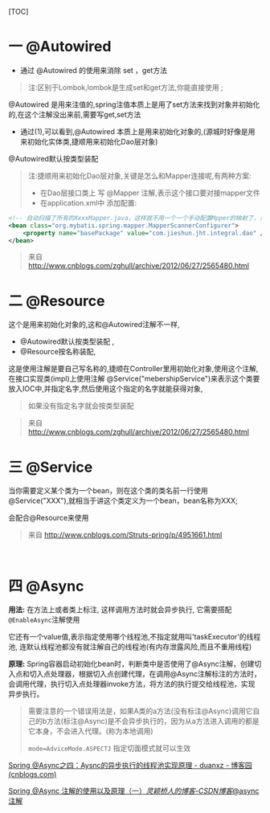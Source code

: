 [TOC]
# 一 @Autowired

- 通过 @Autowired 的使用来消除 set ，get方法
>注:区别于Lombok,lombok是生成set和get方法,你能直接使用 ;

@Autowired 是用来注值的,spring注值本质上是用了set方法来找到对象并初始化的,在这个注解没出来前,需要写get,set方法
- 通过(1),可以看到,@Autowired 本质上是用来初始化对象的,(源城时好像是用来初始化实体类,捷顺用来初始化Dao层对象)

@Autowired默认按类型装配
>注:捷顺用来初始化Dao层对象,关键是怎么和Mapper连接呢,有两种方案: 
>-   在Dao层接口类上 写 @Mapper 注解,表示这个接口要对接mapper文件
>- 在application.xml中 添加配置:
```xml
<!-- 自动扫描了所有的XxxxMapper.java，这样就不用一个一个手动配置Mpper的映射了，只要Mapper接口类和Mapper映射文件对应起来就可以了 -->
<bean class="org.mybatis.spring.mapper.MapperScannerConfigurer">
    <property name="basePackage" value="com.jieshun.jht.integral.dao" />
</bean>
```
> 来自 <http://www.cnblogs.com/zghull/archive/2012/06/27/2565480.html> 


# 二 @Resource

这个是用来初始化对象的,这和@Autowired注解不一样,
- @Autowired默认按类型装配 ,   
- @Resource按名称装配,

这是使用注解是要自己写名称的,捷顺在Controller里用初始化对象,使用这个注解,在接口实现类(impl)上使用注解 @Service("mebershipService")来表示这个类要放入IOC中,并指定名字,然后使用这个指定的名字就能获得对象,
>如果没有指定名字就会按类型装配

> 来自 <http://www.cnblogs.com/zghull/archive/2012/06/27/2565480.html> 


# 三 @Service

当你需要定义某个类为一个bean，则在这个类的类名前一行使用@Service("XXX"),就相当于讲这个类定义为一个bean，bean名称为XXX;   

会配合@Resource来使用

> 来自 <http://www.cnblogs.com/Struts-pring/p/4951661.html> 

​	

# 四 @Async

**用法:** 在方法上或者类上标注, 这样调用方法时就会异步执行,  它需要搭配 `@EnableAsync`注解使用

它还有一个value值,表示指定使用哪个线程池,不指定就用叫'taskExecutor'的线程池, 连默认线程池都没有就注解自己的线程池(有内存泄露风险,而且不重用线程)

**原理:**  Spring容器启动初始化bean时，判断类中是否使用了@Async注解，创建切入点和切入点处理器，根据切入点创建代理，在调用@Async注解标注的方法时，会调用代理，执行切入点处理器invoke方法，将方法的执行提交给线程池，实现异步执行。

> 需要注意的一个错误用法是，如果A类的a方法(没有标注@Async)调用它自己的b方法(标注@Async)是不会异步执行的，因为从a方法进入调用的都是它本身，不会进入代理。(称为本地调用)
>
> `mode=AdviceMode.ASPECTJ` 指定切面模式就可以生效

[Spring @Async之四：Aysnc的异步执行的线程池实现原理 - duanxz - 博客园 (cnblogs.com)](https://www.cnblogs.com/duanxz/p/9438757.html)

[Spring @Async 注解的使用以及原理（一）_灵颖桥人的博客-CSDN博客_@async注解](https://blog.csdn.net/qq_22076345/article/details/82194482)